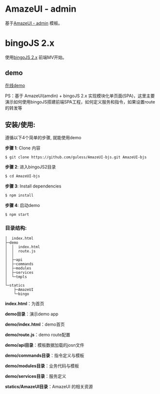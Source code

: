 # AmazeUI - admin

基于[AmazeUI - admin](http://amazeui.org/examples/admin-index.html) 模板。

# bingoJS 2.x

使用[bingoJS 2.x](https://github.com/guless/bingoJS2) 前端MV开始。

## demo

[在线demo](https://guless.github.io/AmazeUI-bjs/index.html)

PS：基于 AmazeUI(amdin) + bingoJS 2.x 实现模块化单页面(SPA)，这里主要演示如何使用bingoJS搭建前端SPA工程，如何定义服务和指令，如果设置route的转发等

## 安装/使用:

遵循以下4个简单的步骤, 就能使用demo

**步骤 1**: Clone 内容
```bash
$ git clone https://github.com/guless/AmazeUI-bjs.git AmazeUI-bjs
```

**步骤 2**: 进入bingoJS2目录
```bash
$ cd AmazeUI-bjs
```

**步骤 3**: Install dependencies
```bash
$ npm install
```

**步骤 4**: 启动demo
```bash
$ npm start
```
### 目录结构:

```
│  index.html 
├─demo 
│  │  index.html 
│  │  route.js 
│  │  
│  ├─api
│  ├─commands
│  ├─modules
│  ├─services
│  └─tmpls
│
└─statics
    ├─AmazeUI
    └─bingo
```

**index.html**：为首页

**demo目录**：演示demo app

**demo/index.html**：demo首页

**demo/route.js**：demo route配置

**demo/api目录**：模板数据加载的josn文件

**demo/commands目录**：指令定义与模板

**demo/modules目录**：业务代码与模板

**demo/services目录**：服务定义

**statics/AmazeUI目录**：AmazeUI 的相关资源



